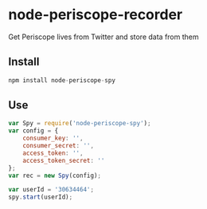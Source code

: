 # node-periscope-recorder
Get Periscope lives from Twitter and store data from them

## Install
```js
npm install node-periscope-spy
```

## Use
```js
var Spy = require('node-periscope-spy');
var config = {
	consumer_key: '',
	consumer_secret: '',
	access_token: '',
	access_token_secret: ''
};
var rec = new Spy(config);

var userId = '30634464';
spy.start(userId);
```
